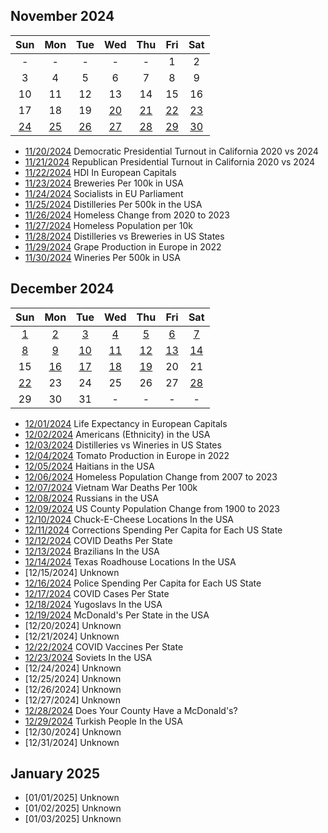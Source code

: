 ## November 2024

|Sun|Mon|Tue|Wed|Thu|Fri|Sat|
|:-:|:-:|:-:|:-:|:-:|:-:|:-:|
| - | - | - | - | - |1|2|
|3|4|5|6|7|8|9|
|10|11|12|13|14|15|16|
|17|18|19|[20](projects/California_Democratic_Pres_Turnout_2020_2024/)|[21](projects/California_Republican_Pres_Turnout_2020_2024)|[22](projects/Breweries_Per_Capita/)|[23](projects/Breweries_Per_Capita/)|
|[24](projects/European_Socialists/)|[25](projects/Distilleries_Per_Capita/)|[26](projects/Homeless_Change_2020_2023/)|[27](projects/Homeless_population_per_10k/)|[28](projects/Distilleries_vs_Breweries/)|[29](projects/Grape_Production_Europe_2022/)|[30](projects/Wineries_Per_Capita/)|


* [11/20/2024](projects/California_Democratic_Pres_Turnout_2020_2024/) Democratic Presidential Turnout in California 2020 vs 2024
* [11/21/2024](projects/California_Republican_Pres_Turnout_2020_2024) Republican Presidential Turnout in California 2020 vs 2024
* [11/22/2024](projects/European_Capitals_HDI) HDI In European Capitals
* [11/23/2024](projects/Breweries_Per_Capita/) Breweries Per 100k in USA
* [11/24/2024](projects/European_Socialists/) Socialists in EU Parliament
* [11/25/2024](projects/Distilleries_Per_Capita/) Distilleries Per 500k in the USA
* [11/26/2024](projects/Homeless_Change_2020_2023/) Homeless Change from 2020 to 2023
* [11/27/2024](projects/Homeless_population_per_10k/) Homeless Population per 10k
* [11/28/2024](projects/Distilleries_vs_Breweries/) Distilleries vs Breweries in US States
* [11/29/2024](projects/Grape_Production_Europe_2022/) Grape Production in Europe in 2022
* [11/30/2024](projects/Wineries_Per_Capita/) Wineries Per 500k in USA

## December 2024

|Sun|Mon|Tue|Wed|Thu|Fri|Sat|
|:-:|:-:|:-:|:-:|:-:|:-:|:-:|
|[1](projects/European_Capitals_Life_Expectancy/)|[2](projects/Americans_in_USA/)|[3](projects/Distilleries_vs_Wineries)|[4](projects/Tomato_Production_Europe_2022/)|[5](projects/Haitians_in_USA/)|[6](projects/Homeless_Change_2007_2023)|[7](projects/Vietnam_War_Deaths)|
|[8](projects/Russians_in_USA/)|[9](projects/Population_Change_1900_to_2023/)|[10](projects/ChuckECheese_Locations_US/)|[11](projects/Corrections_Spending_Per_Capita/)|[12](projects/COVID_Deaths_Per_State/)|[13](projects/Brazilians_in_USA/)|[14](projects/TexasRoadHouse_Locations_US/)|
|15|[16](projects/Police_Spending_Per_Capita/)|[17](projects/COVID_Cases_Per_State/)|[18](projects/Yugoslavs_in_USA/)|[19](projects/McDonalds_Per_State/)|20|21|
|[22](projects/COVID_Vaccine_Rates_Per_State/)|23|24|25|26|27|[28](projects/McDonalds_by_County/)|
|29|30|31| - | - | - | - |

* [12/01/2024](projects/European_Capitals_Life_Expectancy/) Life Expectancy in European Capitals
* [12/02/2024](projects/Americans_in_USA/) Americans (Ethnicity) in the USA
* [12/03/2024](projects/Distilleries_vs_Wineries) Distilleries vs Wineries in US States
* [12/04/2024](projects/Tomato_Production_Europe_2022/) Tomato Production in Europe in 2022
* [12/05/2024](projects/Haitians_in_USA/) Haitians in the USA
* [12/06/2024](projects/Homeless_Change_2007_2023) Homeless Population Change from 2007 to 2023
* [12/07/2024](projects/Vietnam_War_Deaths) Vietnam War Deaths Per 100k
* [12/08/2024](projects/Russians_in_USA/) Russians in the USA
* [12/09/2024](projects/Population_Change_1900_to_2023/) US County Population Change from 1900 to 2023
* [12/10/2024](projects/ChuckECheese_Locations_US/) Chuck-E-Cheese Locations In the USA
* [12/11/2024](projects/Corrections_Spending_Per_Capita/) Corrections Spending Per Capita for Each US State
* [12/12/2024](projects/COVID_Deaths_Per_State/) COVID Deaths Per State
* [12/13/2024](projects/Brazilians_in_USA/) Brazilians In the USA
* [12/14/2024](projects/TexasRoadHouse_Locations_US/) Texas Roadhouse Locations In the USA
* [12/15/2024] Unknown
* [12/16/2024](projects/Police_Spending_Per_Capita/) Police Spending Per Capita for Each US State
* [12/17/2024](projects/COVID_Cases_Per_State/) COVID Cases Per State
* [12/18/2024](projects/Yugoslavs_in_USA/) Yugoslavs In the USA
* [12/19/2024](projects/McDonalds_Per_State/) McDonald's Per State in the USA
* [12/20/2024] Unknown
* [12/21/2024] Unknown
* [12/22/2024](projects/COVID_Vaccine_Rates_Per_State/) COVID Vaccines Per State
* [12/23/2024](projects/Soviets_in_USA/) Soviets In the USA
* [12/24/2024] Unknown
* [12/25/2024] Unknown
* [12/26/2024] Unknown
* [12/27/2024] Unknown
* [12/28/2024](projects/McDonalds_by_County/) Does Your County Have a McDonald's?
* [12/29/2024](projects/Turks_In_USA) Turkish People In the USA
* [12/30/2024] Unknown
* [12/31/2024] Unknown

## January 2025
* [01/01/2025] Unknown
* [01/02/2025] Unknown
* [01/03/2025] Unknown
